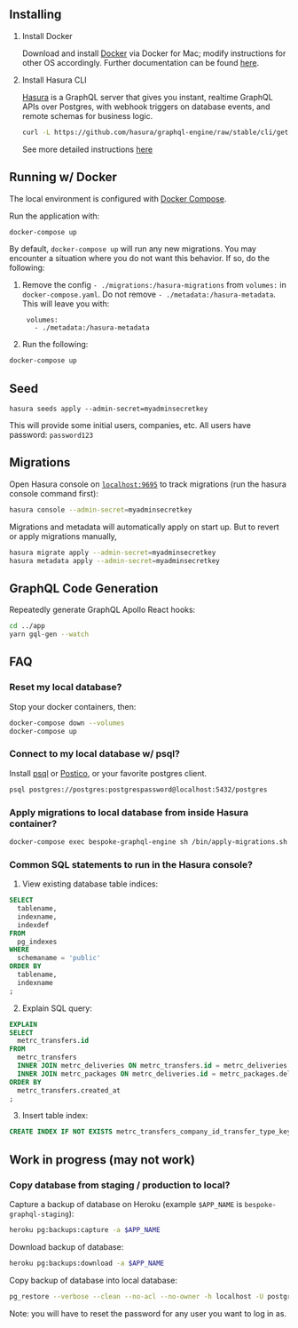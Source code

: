 ## Installing

1. Install Docker

   Download and install [Docker](https://docs.docker.com/docker-for-mac/install/) via Docker for Mac; modify instructions for other OS accordingly. Further documentation can be found [here](https://docs.docker.com/engine/docker-overview/).

2. Install Hasura CLI

   [Hasura](https://hasura.io/) is a GraphQL server that gives you instant, realtime GraphQL APIs over Postgres, with webhook triggers on database events, and remote schemas for business logic.

   ```bash
   curl -L https://github.com/hasura/graphql-engine/raw/stable/cli/get.sh | bash
   ```

   See more detailed instructions [here](https://hasura.io/docs/1.0/graphql/manual/hasura-cli/install-hasura-cli.html)

## Running w/ Docker

The local environment is configured with [Docker Compose](https://docs.docker.com/compose/).

Run the application with:

```bash
docker-compose up
```

By default, `docker-compose up` will run any new migrations. You may encounter a situation where you do not want this behavior. If so, do the following:

1. Remove the config `- ./migrations:/hasura-migrations` from `volumes:` in `docker-compose.yaml`. Do not remove `- ./metadata:/hasura-metadata`. This will leave you with:

   ```
    volumes:
      - ./metadata:/hasura-metadata
   ```

2. Run the following:

```bash
docker-compose up
```

## Seed

```
hasura seeds apply --admin-secret=myadminsecretkey
```

This will provide some initial users, companies, etc. All users have password: `password123`

## Migrations

Open Hasura console on [`localhost:9695`](http://localhost:9695/) to track migrations (run the hasura console command first):

```bash
hasura console --admin-secret=myadminsecretkey
```

Migrations and metadata will automatically apply on start up. But to revert or apply migrations manually,

```bash
hasura migrate apply --admin-secret=myadminsecretkey
hasura metadata apply --admin-secret=myadminsecretkey
```

## GraphQL Code Generation

Repeatedly generate GraphQL Apollo React hooks:

```bash
cd ../app
yarn gql-gen --watch
```

## FAQ

### Reset my local database?

Stop your docker containers, then:

```bash
docker-compose down --volumes
docker-compose up
```

### Connect to my local database w/ psql?

Install [psql](https://www.postgresql.org/docs/9.3/app-psql.html) or [Postico](https://eggerapps.at/postico/), or your favorite postgres client.

```bash
psql postgres://postgres:postgrespassword@localhost:5432/postgres
```

### Apply migrations to local database from inside Hasura container?

```bash
docker-compose exec bespoke-graphql-engine sh /bin/apply-migrations.sh
```

### Common SQL statements to run in the Hasura console?

1. View existing database table indices:
```sql
SELECT
  tablename,
  indexname,
  indexdef
FROM
  pg_indexes
WHERE
  schemaname = 'public'
ORDER BY
  tablename,
  indexname
;
```

2. Explain SQL query:
```sql
EXPLAIN
SELECT
  metrc_transfers.id
FROM
  metrc_transfers
  INNER JOIN metrc_deliveries ON metrc_transfers.id = metrc_deliveries.transfer_row_id
  INNER JOIN metrc_packages ON metrc_deliveries.id = metrc_packages.delivery_row_id
ORDER BY
  metrc_transfers.created_at
;
```

3. Insert table index:
```sql
CREATE INDEX IF NOT EXISTS metrc_transfers_company_id_transfer_type_key ON metrc_transfers (company_id, transfer_type);
```

## Work in progress (may not work)

### Copy database from staging / production to local?

Capture a backup of database on Heroku (example `$APP_NAME` is `bespoke-graphql-staging`):

```bash
heroku pg:backups:capture -a $APP_NAME
```

Download backup of database:

```bash
heroku pg:backups:download -a $APP_NAME
```

Copy backup of database into local database:

```bash
pg_restore --verbose --clean --no-acl --no-owner -h localhost -U postgres -d postgres latest.dump
```

Note: you will have to reset the password for any user you want to log in as.
